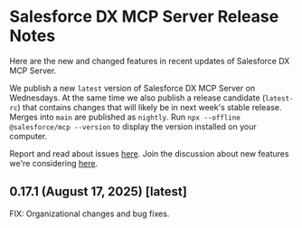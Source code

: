 # Salesforce DX MCP Server Release Notes

Here are the new and changed features in recent updates of Salesforce DX MCP Server.

We publish a new `latest` version of Salesforce DX MCP Server on Wednesdays. At the same time we also publish a release candidate (`latest-rc`) that contains changes that will likely be in next week's stable release. Merges into `main` are published as `nightly`. Run `npx --offline @salesforce/mcp --version` to display the version installed on your computer. 

Report and read about issues [here](https://github.com/forcedotcom/mcp/issues). Join the discussion about new features we're considering [here](https://github.com/forcedotcom/mcp/discussions). 

<!-- Additional documentation:

TODO: Add links to online docs? -->

## 0.17.1 (August 17, 2025) [latest]

FIX: Organizational changes and bug fixes.
